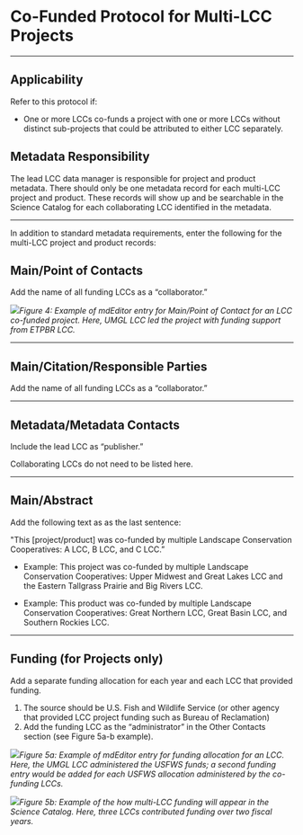 # Co-Funded Protocol for Multi-LCC Projects

---

## Applicability

Refer to this protocol if:

* One or more LCCs co-funds a project with one or more LCCs without distinct sub-projects that could be attributed to either LCC separately.

## Metadata Responsibility

The lead LCC data manager is responsible for project and product metadata. There should only be one metadata record for each multi-LCC project and product. These records will show up and be searchable in the Science Catalog for each collaborating LCC identified in the metadata.

---

In addition to standard metadata requirements, enter the following for the multi-LCC project and product records:

## Main/Point of Contacts

Add the name of all funding LCCs as a “collaborator.”

![](https://lh3.googleusercontent.com/SmpEd4mpmmMhWgQCiUf5yRg6EIM-iaNp1uhg_mzhd9bWyH1qHAsIaFgfH145AAqMd3DU7d6f5XacR3LR2NsTpO70Icwk0AaeIzSg79oK8EFvXTAD0XiL3sh4t-vLQCWPFmiUOHWb)_Figure 4: Example of mdEditor entry for Main/Point of Contact for an LCC co-funded project. Here, UMGL LCC led the project with funding support from ETPBR LCC._

---

## Main/Citation/Responsible Parties

Add the name of all funding LCCs as a “collaborator.”

---

## Metadata/Metadata Contacts

Include the lead LCC as “publisher.”

Collaborating LCCs do not need to be listed here.

---

## Main/Abstract

Add the following text as as the last sentence:

"This \[project/product\] was co-funded by multiple Landscape Conservation Cooperatives: A LCC, B LCC, and C LCC.”

* Example: This project was co-funded by multiple Landscape Conservation Cooperatives: Upper Midwest and Great Lakes LCC and the Eastern Tallgrass Prairie and Big Rivers LCC.

* Example: This product was co-funded by multiple Landscape Conservation Cooperatives: Great Northern LCC, Great Basin LCC, and Southern Rockies LCC.

---

## Funding \(for Projects only\)

Add a separate funding allocation for each year and each LCC that provided funding.

1. The source should be U.S. Fish and Wildlife Service \(or other agency that provided LCC project funding such as Bureau of Reclamation\)
2. Add the funding LCC as the “administrator” in the Other Contacts section \(see Figure 5a-b example\).

![](https://lh5.googleusercontent.com/FuzsddF2rFu5QQiRYIC7xLYOQrFWwHFoqIIMa0OuODOz52A3oSi1tAUUfh58HTjYmtKohXAGKwWfoKXdRXjol3J-A_zBCl6kddAGBjErEWIfSrSoYAkdmieraFzgSYR3jBwG0q26)_Figure 5a: Example of mdEditor entry for funding allocation for an LCC. Here, the UMGL LCC administered the USFWS funds; a second funding entry would be added for each USFWS allocation administered by the co-funding LCCs._

![](https://lh4.googleusercontent.com/BFjPNwSizy32gQE2rdtiUHmp14ZBcNpf5PKrtdg7Um4YdzjyIhx6CL53MCYfP7PlBMldvekBfhwBOZfpXlBE1LtaPgNIdYWTtK_MGAqm-bWWXrkYBYi632KT9n8e7cGbOYe0ocpp)_Figure 5b: Example of the how multi-LCC funding will appear in the Science Catalog. Here, three LCCs contributed funding over two fiscal years._

